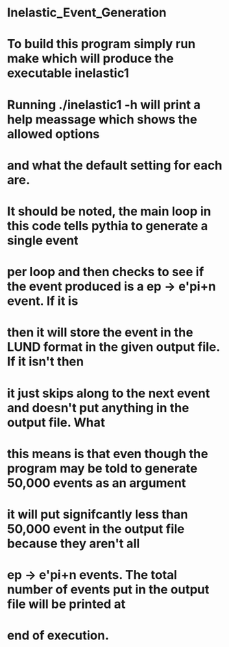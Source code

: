 # Inelastic_Event_Generation

# To build this program simply run make which will produce the executable inelastic1
# Running ./inelastic1 -h will print a help meassage which shows the allowed options
# and what the default setting for each are. 

# It should be noted, the main loop in this code tells pythia to generate a single event 
# per loop and then checks to see if the event produced is a ep -> e'pi+n event. If it is
# then it will store the event in the LUND format in the given output file. If it isn't then
# it just skips along to the next event and doesn't put anything in the output file. What
# this means is that even though the program may be told to generate 50,000 events as an argument
# it will put signifcantly less than 50,000 event in the output file because they aren't all
# ep -> e'pi+n events. The total number of events put in the output file will be printed at
# end of execution.
